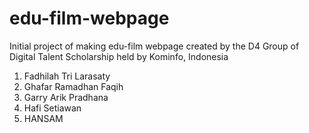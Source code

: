 # edu-film-webpage
Initial project of making edu-film webpage
created by the D4 Group of Digital Talent Scholarship held by Kominfo, Indonesia
1. Fadhilah Tri Larasaty
2. Ghafar Ramadhan Faqih
3. Garry Arik Pradhana
4. Hafi Setiawan
5. HANSAM
